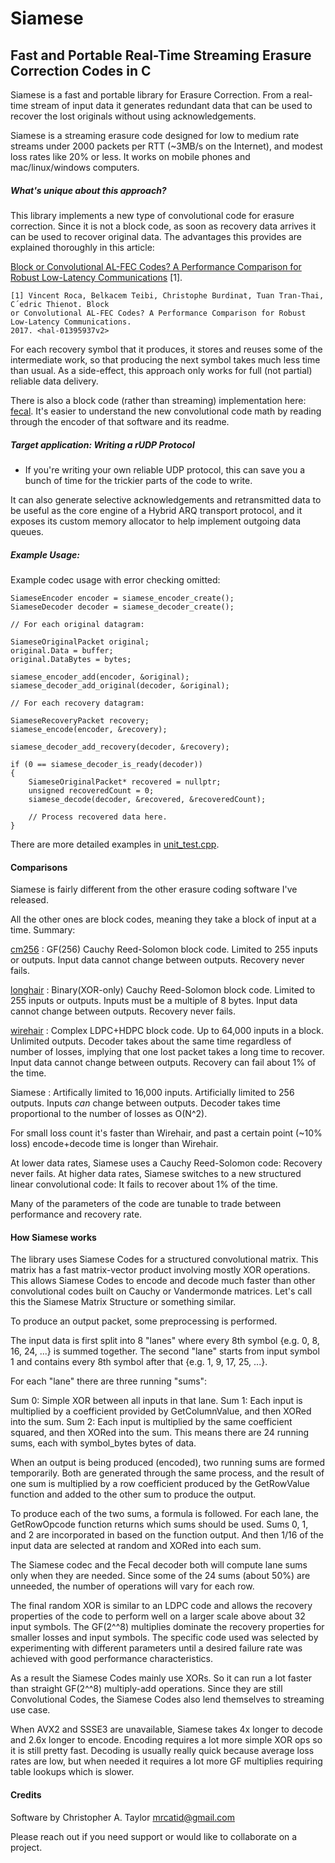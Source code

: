 # Siamese
## Fast and Portable Real-Time Streaming Erasure Correction Codes in C

Siamese is a fast and portable library for Erasure Correction.
From a real-time stream of input data it generates redundant data that can be used to
recover the lost originals without using acknowledgements.

Siamese is a streaming erasure code designed for low to medium rate streams
under 2000 packets per RTT (~3MB/s on the Internet), and modest loss rates
like 20% or less.  It works on mobile phones and mac/linux/windows computers.


##### What's unique about this approach?

This library implements a new type of convolutional code for erasure correction.
Since it is not a block code, as soon as recovery data arrives it can be used to recover original data.
The advantages this provides are explained thoroughly in this article:

[Block or Convolutional AL-FEC Codes? A Performance
Comparison for Robust Low-Latency Communications](https://hal.inria.fr/hal-01395937v2/document) [1].

~~~
[1] Vincent Roca, Belkacem Teibi, Christophe Burdinat, Tuan Tran-Thai, C´edric Thienot. Block
or Convolutional AL-FEC Codes? A Performance Comparison for Robust Low-Latency Communications.
2017. <hal-01395937v2>
~~~

For each recovery symbol that it produces, it stores and reuses some of the intermediate work, so that producing the next symbol takes much less time than usual.  As a side-effect, this approach only works for full (not partial) reliable data delivery.

There is also a block code (rather than streaming) implementation here: [fecal](https://github.com/catid/fecal).  It's easier to understand the new convolutional code math by reading through the encoder of that software and its readme.


##### Target application: Writing a rUDP Protocol

* If you're writing your own reliable UDP protocol, this can save you a bunch
of time for the trickier parts of the code to write.

It can also generate selective acknowledgements and retransmitted data to be
useful as the core engine of a Hybrid ARQ transport protocol, and it exposes
its custom memory allocator to help implement outgoing data queues.


##### Example Usage:

Example codec usage with error checking omitted:

~~~
SiameseEncoder encoder = siamese_encoder_create();
SiameseDecoder decoder = siamese_decoder_create();

// For each original datagram:

SiameseOriginalPacket original;
original.Data = buffer;
original.DataBytes = bytes;

siamese_encoder_add(encoder, &original);
siamese_decoder_add_original(decoder, &original);

// For each recovery datagram:

SiameseRecoveryPacket recovery;
siamese_encode(encoder, &recovery);

siamese_decoder_add_recovery(decoder, &recovery);

if (0 == siamese_decoder_is_ready(decoder))
{
	SiameseOriginalPacket* recovered = nullptr;
	unsigned recoveredCount = 0;
	siamese_decode(decoder, &recovered, &recoveredCount);

	// Process recovered data here.
}
~~~
		
There are more detailed examples in [unit_test.cpp](https://github.com/catid/siamese/blob/master/tests/unit_test.cpp).


#### Comparisons

Siamese is fairly different from the other erasure coding software I've released.

All the other ones are block codes, meaning they take a block of input at a time.  Summary:

[cm256](https://github.com/catid/cm256) : GF(256) Cauchy Reed-Solomon block code.  Limited to 255 inputs or outputs.  Input data cannot change between outputs.  Recovery never fails.

[longhair](https://github.com/catid/longhair) : Binary(XOR-only) Cauchy Reed-Solomon block code.  Limited to 255 inputs or outputs.  Inputs must be a multiple of 8 bytes.  Input data cannot change between outputs.  Recovery never fails.

[wirehair](https://github.com/catid/wirehair) : Complex LDPC+HDPC block code.  Up to 64,000 inputs in a block.  Unlimited outputs.  Decoder takes about the same time regardless of number of losses, implying that one lost packet takes a long time to recover.  Input data cannot change between outputs.  Recovery can fail about 1% of the time.

Siamese : Artifically limited to 16,000 inputs.  Artificially limited to 256 outputs.  Inputs *can* change between outputs.  Decoder takes time proportional to the number of losses as O(N^2).

For small loss count it's faster than Wirehair, and past a certain point (~10% loss) encode+decode time is longer than Wirehair.

At lower data rates, Siamese uses a Cauchy Reed-Solomon code: Recovery never fails.
At higher data rates, Siamese switches to a new structured linear convolutional code: It fails to recover about 1% of the time.

Many of the parameters of the code are tunable to trade between performance and recovery rate.


#### How Siamese works

The library uses Siamese Codes for a structured convolutional matrix. This matrix has a fast matrix-vector product involving mostly XOR operations. This allows Siamese Codes to encode and decode much faster than other convolutional codes built on Cauchy or Vandermonde matrices. Let's call this the Siamese Matrix Structure or something similar.

To produce an output packet, some preprocessing is performed.

The input data is first split into 8 "lanes" where every 8th symbol {e.g. 0, 8, 16, 24, ...} is summed together. The second "lane" starts from input symbol 1 and contains every 8th symbol after that {e.g. 1, 9, 17, 25, ...}.

For each "lane" there are three running "sums":

Sum 0: Simple XOR between all inputs in that lane.
Sum 1: Each input is multiplied by a coefficient provided by GetColumnValue, and then XORed into the sum.
Sum 2: Each input is multiplied by the same coefficient squared, and then XORed into the sum.
This means there are 24 running sums, each with symbol_bytes bytes of data.

When an output is being produced (encoded), two running sums are formed temporarily. Both are generated through the same process, and the result of one sum is multiplied by a row coefficient produced by the GetRowValue function and added to the other sum to produce the output.

To produce each of the two sums, a formula is followed. For each lane, the GetRowOpcode function returns which sums should be used. Sums 0, 1, and 2 are incorporated in based on the function output. And then 1/16 of the input data are selected at random and XORed into each sum.

The Siamese codec and the Fecal decoder both will compute lane sums only when they are needed. Since some of the 24 sums (about 50%) are unneeded, the number of operations will vary for each row.

The final random XOR is similar to an LDPC code and allows the recovery properties of the code to perform well on a larger scale above about 32 input symbols. The GF(2^^8) multiplies dominate the recovery properties for smaller losses and input symbols. The specific code used was selected by experimenting with different parameters until a desired failure rate was achieved with good performance characteristics.

As a result the Siamese Codes mainly use XORs. So it can run a lot faster than straight GF(2^^8) multiply-add operations. Since they are still Convolutional Codes, the Siamese Codes also lend themselves to streaming use case.

When AVX2 and SSSE3 are unavailable, Siamese takes 4x longer to decode and 2.6x longer to encode. Encoding requires a lot more simple XOR ops so it is still pretty fast. Decoding is usually really quick because average loss rates are low, but when needed it requires a lot more GF multiplies requiring table lookups which is slower.


#### Credits

Software by Christopher A. Taylor mrcatid@gmail.com

Please reach out if you need support or would like to collaborate on a project.
